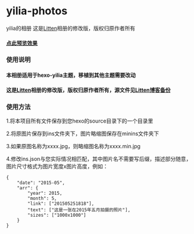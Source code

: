 # yilia-photos
yilia的相册
这是[Litten](http://litten.me/)相册的修改版，版权归原作者所有

#### [点此预览效果](https://blog.ctftools.com/photos/)

### 使用说明

#### 本相册适用于hexo-yilia主题，移植到其他主题需要改动

#### 这是[Litten](http://litten.me/)相册的修改版，版权归原作者所有，源文件见[Litten博客备份](https://github.com/litten/BlogBackup)

### 使用方法

1.将本项目所有文件保存到您hexo的source目录下的一个目录里

2.将原图片保存到ins文件夹下，图片略缩图保存在minins文件夹下

3.如果原图名称为xxxx.jpg，则略缩图名称为xxxx.min.jpg

4.修改ins.json与您实际情况相匹配，其中图片名不需要写后缀，描述部分随意，图片尺寸格式为图片宽度x图片高度，例如：
```
{
	"date": "2015-05",
	"arr": {
		"year": 2015,
		"month": 5,
		"link": ["201505251818"],
		"text": ["这是一张在2015年五月拍摄的照片"],
		"sizes": ["1000x1000"]
	}
}
```

